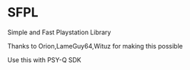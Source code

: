 # SFPL
Simple and Fast Playstation Library

Thanks to Orion,LameGuy64,Wituz for making this possible

Use this with PSY-Q SDK
